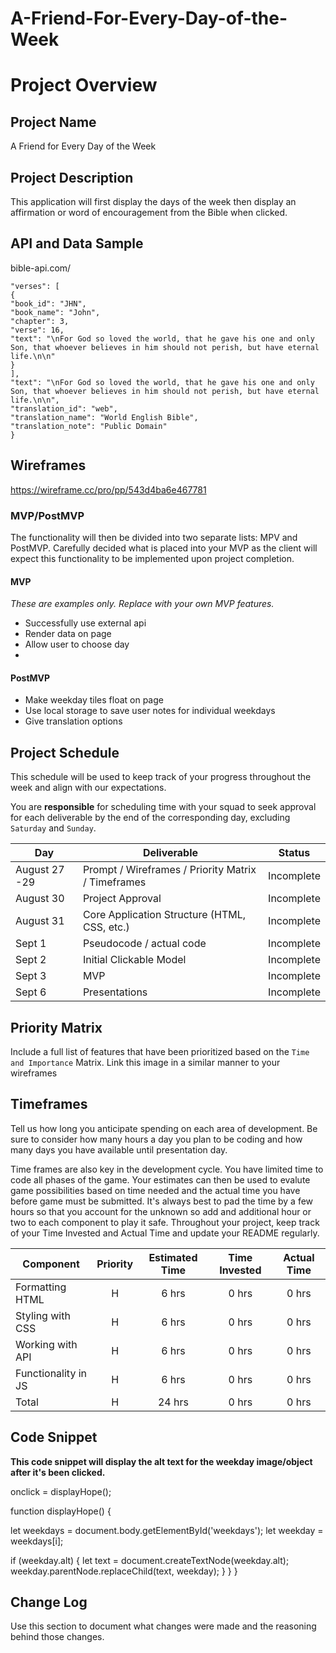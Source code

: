 # A-Friend-For-Every-Day-of-the-Week

# Project Overview

## Project Name

A Friend for Every Day of the Week

## Project Description

This application will first display the days of the week then display an affirmation or word of encouragement from the Bible when clicked.

## API and Data Sample

bible-api.com/

```"reference": "John 3:16",
"verses": [
{
"book_id": "JHN",
"book_name": "John",
"chapter": 3,
"verse": 16,
"text": "\nFor God so loved the world, that he gave his one and only Son, that whoever believes in him should not perish, but have eternal life.\n\n"
}
],
"text": "\nFor God so loved the world, that he gave his one and only Son, that whoever believes in him should not perish, but have eternal life.\n\n",
"translation_id": "web",
"translation_name": "World English Bible",
"translation_note": "Public Domain"
}

```

## Wireframes

https://wireframe.cc/pro/pp/543d4ba6e467781

### MVP/PostMVP

The functionality will then be divided into two separate lists: MPV and PostMVP.  Carefully decided what is placed into your MVP as the client will expect this functionality to be implemented upon project completion.  

#### MVP 
*These are examples only. Replace with your own MVP features.*

- Successfully use external api
- Render data on page
- Allow user to choose day
- 
#### PostMVP  

- Make weekday tiles float on page
- Use local storage to save user notes for individual weekdays
- Give translation options

## Project Schedule

This schedule will be used to keep track of your progress throughout the week and align with our expectations.  

You are **responsible** for scheduling time with your squad to seek approval for each deliverable by the end of the corresponding day, excluding `Saturday` and `Sunday`.

| Day           | Deliverable                                        | Status     |
| ------------- | -------------------------------------------------- | ---------- |
| August 27 -29 | Prompt / Wireframes / Priority Matrix / Timeframes | Incomplete |
| August 30     | Project Approval                                   | Incomplete |
| August 31     | Core Application Structure (HTML, CSS, etc.)       | Incomplete |
| Sept 1        | Pseudocode / actual code                           | Incomplete |
| Sept 2        | Initial Clickable Model                            | Incomplete |
| Sept 3        | MVP                                                | Incomplete |
| Sept 6        | Presentations                                      | Incomplete |

## Priority Matrix

Include a full list of features that have been prioritized based on the `Time and Importance` Matrix.  Link this image in a similar manner to your wireframes

## Timeframes

Tell us how long you anticipate spending on each area of development. Be sure to consider how many hours a day you plan to be coding and how many days you have available until presentation day.

Time frames are also key in the development cycle.  You have limited time to code all phases of the game.  Your estimates can then be used to evalute game possibilities based on time needed and the actual time you have before game must be submitted. It's always best to pad the time by a few hours so that you account for the unknown so add and additional hour or two to each component to play it safe. Throughout your project, keep track of your Time Invested and Actual Time and update your README regularly.

| Component           | Priority | Estimated Time | Time Invested | Actual Time |
| ------------------- | :------: | :------------: | :-----------: | :---------: |
| Formatting HTML     |    H     |     6 hrs      |     0 hrs     |    0 hrs    |
| Styling with CSS    |    H     |     6 hrs      |     0 hrs     |    0 hrs    |
| Working with API    |    H     |     6 hrs      |     0 hrs     |    0 hrs    |
| Functionality in JS |    H     |     6 hrs      |     0 hrs     |    0 hrs    |
| Total               |    H     |     24 hrs     |     0 hrs     |    0 hrs    |

## Code Snippet

<strong> This code snippet will display the alt text for the weekday image/object after it's been clicked.</strong>

onclick = displayHope();

function displayHope() {

let weekdays = document.body.getElementById('weekdays');
let weekday = weekdays[i];

if (weekday.alt) {
let text = document.createTextNode(weekday.alt);
weekday.parentNode.replaceChild(text, weekday);
}
}
}

## Change Log
 Use this section to document what changes were made and the reasoning behind those changes.  
